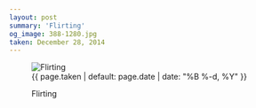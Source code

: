 ```yaml
---
layout: post
summary: 'Flirting'
og_image: 388-1280.jpg
taken: December 28, 2014
---
```


<figure class="post" data-src="{{ site.assets_url }}/{{ page.og_image }}">
<img alt="Flirting" sizes="(min-width: 700px) 50vw, calc(100vw - 2rem)" src="{{ site.assets_url }}/388-640.jpg" srcset="{{ site.assets_url }}/388-1280.jpg 1280w, {{ site.assets_url }}/388-960.jpg 960w, {{ site.assets_url }}/388-640.jpg 640w, {{ site.assets_url }}/388-320.jpg 320w"/>
<figcaption>
<time>{{ page.taken | default: page.date | date: "%B %-d, %Y" }}</time>
<p>Flirting</p>
</figcaption>
</figure>
